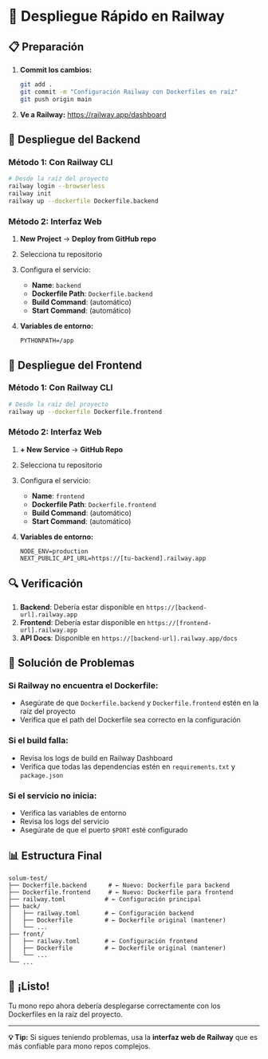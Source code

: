 # 🚀 Despliegue Rápido en Railway

## 📋 Preparación

1. **Commit los cambios:**

   ```bash
   git add .
   git commit -m "Configuración Railway con Dockerfiles en raíz"
   git push origin main
   ```

2. **Ve a Railway:** https://railway.app/dashboard

## 🔧 Despliegue del Backend

### Método 1: Con Railway CLI

```bash
# Desde la raíz del proyecto
railway login --browserless
railway init
railway up --dockerfile Dockerfile.backend
```

### Método 2: Interfaz Web

1. **New Project** → **Deploy from GitHub repo**
2. Selecciona tu repositorio
3. Configura el servicio:

   - **Name**: `backend`
   - **Dockerfile Path**: `Dockerfile.backend`
   - **Build Command**: (automático)
   - **Start Command**: (automático)

4. **Variables de entorno:**
   ```
   PYTHONPATH=/app
   ```

## 🎨 Despliegue del Frontend

### Método 1: Con Railway CLI

```bash
# Desde la raíz del proyecto
railway up --dockerfile Dockerfile.frontend
```

### Método 2: Interfaz Web

1. **+ New Service** → **GitHub Repo**
2. Selecciona tu repositorio
3. Configura el servicio:

   - **Name**: `frontend`
   - **Dockerfile Path**: `Dockerfile.frontend`
   - **Build Command**: (automático)
   - **Start Command**: (automático)

4. **Variables de entorno:**
   ```
   NODE_ENV=production
   NEXT_PUBLIC_API_URL=https://[tu-backend].railway.app
   ```

## 🔍 Verificación

1. **Backend**: Debería estar disponible en `https://[backend-url].railway.app`
2. **Frontend**: Debería estar disponible en `https://[frontend-url].railway.app`
3. **API Docs**: Disponible en `https://[backend-url].railway.app/docs`

## 🐛 Solución de Problemas

### Si Railway no encuentra el Dockerfile:

- Asegúrate de que `Dockerfile.backend` y `Dockerfile.frontend` estén en la raíz del proyecto
- Verifica que el path del Dockerfile sea correcto en la configuración

### Si el build falla:

- Revisa los logs de build en Railway Dashboard
- Verifica que todas las dependencias estén en `requirements.txt` y `package.json`

### Si el servicio no inicia:

- Verifica las variables de entorno
- Revisa los logs del servicio
- Asegúrate de que el puerto `$PORT` esté configurado

## 📊 Estructura Final

```
solum-test/
├── Dockerfile.backend      # ← Nuevo: Dockerfile para backend
├── Dockerfile.frontend     # ← Nuevo: Dockerfile para frontend
├── railway.toml           # ← Configuración principal
├── back/
│   ├── railway.toml       # ← Configuración backend
│   ├── Dockerfile         # ← Dockerfile original (mantener)
│   └── ...
├── front/
│   ├── railway.toml       # ← Configuración frontend
│   ├── Dockerfile         # ← Dockerfile original (mantener)
│   └── ...
└── ...
```

## 🎉 ¡Listo!

Tu mono repo ahora debería desplegarse correctamente con los Dockerfiles en la raíz del proyecto.

---

**💡 Tip:** Si sigues teniendo problemas, usa la **interfaz web de Railway** que es más confiable para mono repos complejos.
